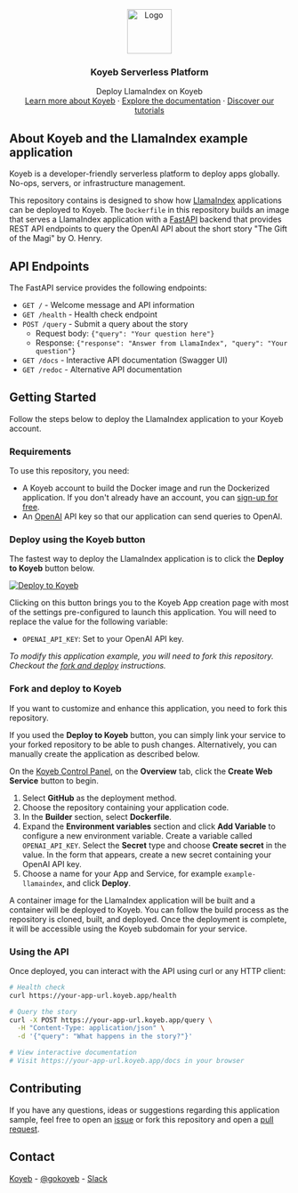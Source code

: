 <div align="center">
  <a href="https://koyeb.com">
    <img src="https://www.koyeb.com/static/images/icons/koyeb.svg" alt="Logo" width="80" height="80">
  </a>
  <h3 align="center">Koyeb Serverless Platform</h3>
  <p align="center">
    Deploy LlamaIndex on Koyeb
    <br />
    <a href="https://koyeb.com">Learn more about Koyeb</a>
    ·
    <a href="https://koyeb.com/docs">Explore the documentation</a>
    ·
    <a href="https://koyeb.com/tutorials">Discover our tutorials</a>
  </p>
</div>


## About Koyeb and the LlamaIndex example application

Koyeb is a developer-friendly serverless platform to deploy apps globally. No-ops, servers, or infrastructure management.

This repository contains is designed to show how [LlamaIndex](https://www.llamaindex.ai/) applications can be deployed to Koyeb. The `Dockerfile` in this repository builds an image that serves a LlamaIndex application with a [FastAPI](https://fastapi.tiangolo.com/) backend that provides REST API endpoints to query the OpenAI API about the short story "The Gift of the Magi" by O. Henry.

## API Endpoints

The FastAPI service provides the following endpoints:

- `GET /` - Welcome message and API information
- `GET /health` - Health check endpoint
- `POST /query` - Submit a query about the story
  - Request body: `{"query": "Your question here"}`
  - Response: `{"response": "Answer from LlamaIndex", "query": "Your question"}`
- `GET /docs` - Interactive API documentation (Swagger UI)
- `GET /redoc` - Alternative API documentation

## Getting Started

Follow the steps below to deploy the LlamaIndex application to your Koyeb account.

### Requirements

To use this repository, you need:

* A Koyeb account to build the Docker image and run the Dockerized application.  If you don't already have an account, you can [sign-up for free](https://app.koyeb.com/auth/signup).
* An [OpenAI](https://openai.com/) API key so that our application can send queries to OpenAI.

### Deploy using the Koyeb button

The fastest way to deploy the LlamaIndex application is to click the **Deploy to Koyeb** button below.

[![Deploy to Koyeb](https://www.koyeb.com/static/images/deploy/button.svg)](https://app.koyeb.com/deploy?name=example-llamaindex&type=git&repository=koyeb%2Fexample-llamaindex&branch=main&instance_type=micro&builder=dockerfile&env%5BOPENAI_API_KEY%5D=CHANGE_ME&ports=8000%3Bhttp%3B%2F)

Clicking on this button brings you to the Koyeb App creation page with most of the settings pre-configured to launch this application.  You will need to replace the value for the following variable:

* `OPENAI_API_KEY`: Set to your OpenAI API key.

_To modify this application example, you will need to fork this repository. Checkout the [fork and deploy](#fork-and-deploy-to-koyeb) instructions._

### Fork and deploy to Koyeb

If you want to customize and enhance this application, you need to fork this repository.

If you used the **Deploy to Koyeb** button, you can simply link your service to your forked repository to be able to push changes.  Alternatively, you can manually create the application as described below.

On the [Koyeb Control Panel](https://app.koyeb.com/), on the **Overview** tab, click the **Create Web Service** button to begin.

1. Select **GitHub** as the deployment method.
2. Choose the repository containing your application code.
3. In the **Builder** section, select **Dockerfile**.
4. Expand the **Environment variables** section and click **Add Variable** to configure a new environment variable.  Create a variable called `OPENAI_API_KEY`.  Select the **Secret** type and choose **Create secret** in the value.  In the form that appears, create a new secret containing your OpenAI API key.
5. Choose a name for your App and Service, for example `example-llamaindex`, and click **Deploy**.

A container image for the LlamaIndex application will be built and a container will be deployed to Koyeb.  You can follow the build process as the repository is cloned, built, and deployed.  Once the deployment is complete, it will be accessible using the Koyeb subdomain for your service.

### Using the API

Once deployed, you can interact with the API using curl or any HTTP client:

```bash
# Health check
curl https://your-app-url.koyeb.app/health

# Query the story
curl -X POST https://your-app-url.koyeb.app/query \
  -H "Content-Type: application/json" \
  -d '{"query": "What happens in the story?"}'

# View interactive documentation
# Visit https://your-app-url.koyeb.app/docs in your browser
```

## Contributing

If you have any questions, ideas or suggestions regarding this application sample, feel free to open an [issue](//github.com/koyeb/example-llamaindex/issues) or fork this repository and open a [pull request](//github.com/koyeb/example-llamaindex/pulls).

## Contact

[Koyeb](https://www.koyeb.com) - [@gokoyeb](https://twitter.com/gokoyeb) - [Slack](http://slack.koyeb.com/)
